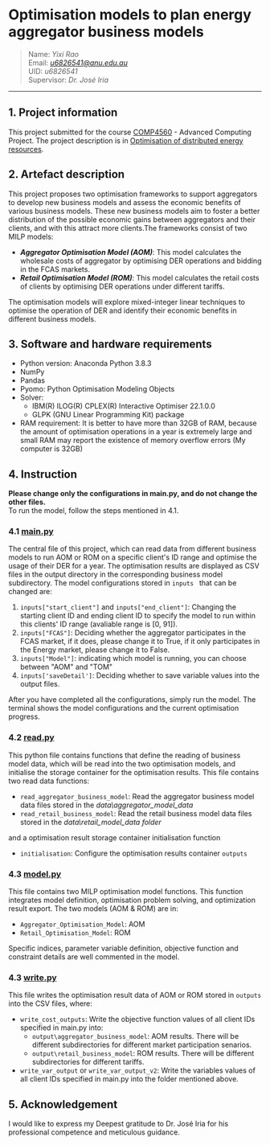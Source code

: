 # Optimisation models to plan energy aggregator business models 
>Name: *Yixi Rao*  
Email: *u6826541@anu.edu.au*  
UID: *u6826541*  
Supervisor: *Dr. José Iria*  
***
## 1. Project information
This project submitted for the course [COMP4560](https://programsandcourses.anu.edu.au/2023/course/COMP4560) - Advanced Computing Project. The project description is in [Optimisation of distributed energy resources](https://cecc.anu.edu.au/research/student-research-projects/optimisation-distributed-energy-resources).

## 2. Artefact description
This project proposes two optimisation frameworks to support aggregators to develop new business models and assess the economic benefits of various business models. These new business models aim to foster a better distribution of the possible economic gains between aggregators and their clients, and with this attract more clients.The frameworks consist of two MILP models:
+ ***Aggregator Optimisation Model (AOM)***: This model calculates the wholesale costs of aggregator by optimising DER operations and bidding in the FCAS markets.
+ ***Retail Optimisation Model (ROM)***: This model calculates the retail costs of clients by optimising DER operations under different tariffs.  

The optimisation models will explore mixed-integer linear techniques to optimise the operation of DER and identify their economic benefits in different business models.  

## 3. Software and hardware requirements
+ Python version: Anaconda Python 3.8.3
+ NumPy
+ Pandas
+ Pyomo: Python Optimisation Modeling Objects
+ Solver:
    + IBM(R) ILOG(R) CPLEX(R) Interactive Optimiser 22.1.0.0
    + GLPK (GNU Linear Programming Kit) package
+ RAM requirement: It is better to have more than 32GB of RAM, because the amount of optimisation operations in a year is extremely large and small RAM may report the existence of memory overflow errors (My computer is 32GB)

## 4. Instruction
**Please change only the configurations in main.py, and do not change the other files.**  
To run the model, follow the steps mentioned in 4.1.

### 4.1 [main.py](main.py)
The central file of this project, which can read data from different business models to run AOM or ROM on a specific client's ID range and optimise the usage of their DER for a year. The optimisation results are displayed as CSV files in the output directory in the corresponding business model subdirectory.
The model configurations stored in `inputs ` that can be changed are:  
1. `inputs["start_client"]` and `inputs["end_client"]`: Changing the starting client ID and ending client ID to specify 
the model to run within this clients' ID range (avaliable range is [0, 91]).
2. `inputs["FCAS"]`: Deciding whether the aggregator participates in the FCAS market, if it does, please change it to True, 
if it only participates in the Energy market, please change it to False.
3. `inputs["Model"]`: indicating which model is running, you can choose between "AOM" and "TOM"
4. `inputs['saveDetail']`: Deciding whether to save variable values into the output files.

After you have completed all the configurations, simply run the model. The terminal shows the model configurations and the current optimisation progress.

### 4.2 [read.py](read.py)
This python file contains functions that define the reading of business model data, which will be read into the two optimisation models, 
and initialise the storage container for the optimisation results. This file contains two read data functions:
+ `read_aggregator_business_model`: Read the aggregator business model data files stored in the *data\aggregator_model_data*
+ `read_retail_business_model`: Read the retail business model data files stored in the *data\retail_model_data folder*

and a optimisation result storage container initialisation function
+ `initialisation`: Configure the optimisation results container `outputs`

### 4.3 [model.py](model.py)
This file contains two MILP optimisation model functions. This function integrates model definition, optimisation problem solving, and optimization result export. The two models (AOM & ROM) are in:
+ `Aggregator_Optimisation_Model`: AOM
+ `Retail_Optimisation_Model`: ROM

Specific indices, parameter variable definition, objective function and constraint details are well commented in the model.

### 4.3 [write.py](write.py)
This file writes the optimisation result data of AOM or ROM stored in `outputs` into the CSV files, where:
+ `write_cost_outputs`: Write the objective function values of all client IDs specified in main.py into:
    + `output\aggregator_business_model`: AOM results. There will be different subdirectories for different market participation senarios.
    + `output\retail_business_model`: ROM results. There will be different subdirectories for different tariffs.
+ `write_var_output` or `write_var_output_v2`: Write the variables values of all client IDs specified in main.py into the folder mentioned above. 

## 5. Acknowledgement
I would like to express my Deepest gratitude to Dr. José Iria for his professional competence and meticulous guidance.